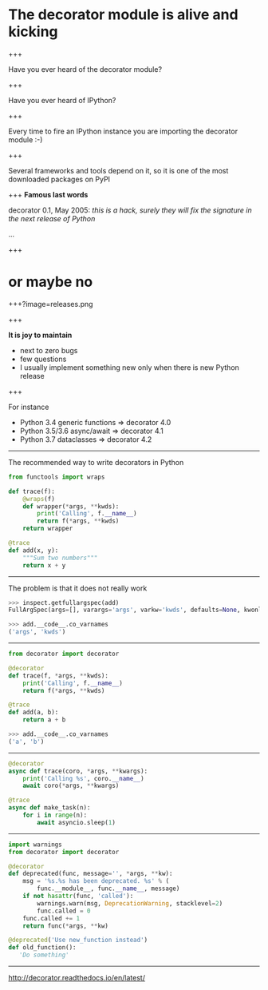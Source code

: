 # The decorator module is alive and kicking

+++

Have you ever heard of the decorator module?

+++

Have you ever heard of IPython?

+++

Every time to fire an IPython instance you are importing
the decorator module :-)

+++

Several frameworks and tools depend on it, so it is one of the most
downloaded packages on PyPI

+++
**Famous last words**

decorator 0.1, May 2005: *this is a hack, surely they will fix the signature
in the next release of Python*

...

+++

# or maybe no

+++?image=releases.png

+++

**It is joy to maintain**

- next to zero bugs
- few questions
- I usually implement something new only when there is new Python release

+++

For instance

- Python 3.4 generic functions => decorator 4.0
- Python 3.5/3.6 async/await => decorator 4.1
- Python 3.7 dataclasses => decorator 4.2

---

The recommended way to write decorators in Python

```python
from functools import wraps

def trace(f):
    @wraps(f)
    def wrapper(*args, **kwds):
        print('Calling', f.__name__)
        return f(*args, **kwds)
    return wrapper

@trace
def add(x, y):
    """Sum two numbers"""
    return x + y
```
---

The problem is that it does not really work

```python
>>> inspect.getfullargspec(add)
FullArgSpec(args=[], varargs='args', varkw='kwds', defaults=None, kwonlyargs=[], kwonlydefaults=None, annotations={})

>>> add.__code__.co_varnames
('args', 'kwds')
```
---

```python
from decorator import decorator

@decorator
def trace(f, *args, **kwds):
    print('Calling', f.__name__)
    return f(*args, **kwds)

@trace
def add(a, b):
    return a + b

>>> add.__code__.co_varnames
('a', 'b')
```

---

```python
@decorator
async def trace(coro, *args, **kwargs):
    print('Calling %s', coro.__name__)
    await coro(*args, **kwargs)

@trace
async def make_task(n):
    for i in range(n):
        await asyncio.sleep(1)

```
---

```python
import warnings
from decorator import decorator

@decorator
def deprecated(func, message='', *args, **kw):
    msg = '%s.%s has been deprecated. %s' % (
        func.__module__, func.__name__, message)
    if not hasattr(func, 'called'):
        warnings.warn(msg, DeprecationWarning, stacklevel=2)
        func.called = 0
    func.called += 1
    return func(*args, **kw)

@deprecated('Use new_function instead')
def old_function():
   'Do something'
```
---
http://decorator.readthedocs.io/en/latest/
